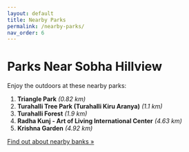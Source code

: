 ```yaml
---
layout: default
title: Nearby Parks
permalink: /nearby-parks/
nav_order: 6
---
```


# Parks Near Sobha Hillview

Enjoy the outdoors at these nearby parks:

1. **Triangle Park** *(0.82 km)*
2. **Turahalli Tree Park (Turahalli Kiru Aranya)** *(1.1 km)*
3. **Turahalli Forest** *(1.9 km)*
4. **Radha Kunj - Art of Living International Center** *(4.63 km)*
5. **Krishna Garden** *(4.92 km)*

[Find out about nearby banks »](/nearby-banks/)
